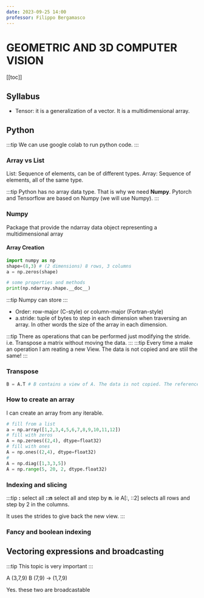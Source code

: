 ```yaml
---
date: 2023-09-25 14:00
professor: Filippo Bergamasco
---
```


# GEOMETRIC AND 3D COMPUTER VISION

[[toc]]

## Syllabus

- Tensor: it is a generalization of a vector. It is a multidimensional array.

## Python

:::tip
We can use google colab to run python code.
:::

### Array vs List

List: Sequence of elements, can be of different types.
Array: Sequence of elements, all of the same type.

:::tip
Python has no array data type. That is why we need **Numpy**. Pytorch and Tensorflow are based on Numpy (we will use Numpy).
:::

### Numpy

Package that provide the ndarray data object representing a multidimensional array

#### Array Creation

```python
import numpy as np
shape=(8,3) # (2 dimensions) 8 rows, 3 columns
a = np.zeros(shape)

# some properties and methods
print(np.ndarray.shape.__doc__)
```

:::tip
Numpy can store
:::

- Order: row-major (C-style) or column-major (Fortran-style)
- a.stride: tuple of bytes to step in each dimension when traversing an array. In other words the size of the array in each dimension.

:::tip
There as operations that can be performed just modifying the stride.
i.e. Transpose a matrix without moving the data.
:::
:::tip
Every time a make an operation I am reating a new View. The data is not copied and are stiil the same!
:::

### Transpose

```python
B = A.T # B contains a view of A. The data is not copied. The reference is the same.
```

### How to create an array

I can create an array from any iterable.

```python
# fill from a list
a = np.array([1,2,3,4,5,6,7,8,9,10,11,12])
# fill with zeros
A = np.zeroes((2,4), dtype=float32)
# fill with ones
A = np.ones((2,4), dtype=float32)
# 
A = np.diag([1,3,3,5])
A = np.range(5, 20, 2, dtype.float32)
```

### Indexing and slicing

:::tip
**:** select all
**::n** select all and step by **n**.
ie A[:, ::2] selects all rows and step by 2 in the columns.

It uses the strides to give back the new view.
:::

### Fancy and boolean indexing

## Vectoring expressions and broadcasting

:::tip
This topic is very important
:::

A (3,7,9)
B (7,9) -> (1,7,9)

Yes. these two are broadcastable
